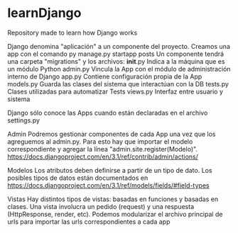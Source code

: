 # learnDjango
Repository made to learn how Django works

Django denomina "aplicación" a un componente del proyecto. Creamos una app con el comando
    py manage.py startapp posts
Un componente tendrá una carpeta "migrations" y los archivos:
    __init__.py 
        Indica a la máquina que es un módulo Python
    admin.py
        Vincula la App con el módulo de administración interno de Django
    app.py
        Contiene configuración propia de la App
    models.py
        Guarda las clases del sistema que interactúan con la DB
    tests.py
        Clases utilizadas para automatizar Tests
    views.py
        Interfaz entre usuario y sistema

Django sólo conoce las Apps cuando están declaradas en el archivo settings.py

Admin
    Podremos gestionar componentes de cada App una vez que los agreguemos al admin.py. Para esto hay que importar el modelo correspondiente y agregar la línea "admin.site.register(Modelo)". https://docs.djangoproject.com/en/3.1/ref/contrib/admin/actions/

Modelos
    Los atributos deben definirse a partir de un tipo de dato. Los posibles tipos de datos están documentados en https://docs.djangoproject.com/en/3.1/ref/models/fields/#field-types

Vistas
    Hay distintos tipos de vistas: basadas en funciones y basadas en clases.
    Una vista involucra un pedido (request) y una respuesta (HttpResponse, render, etc).
    Podemos modularizar el archivo principal de urls para importar las urls correspondientes a cada app